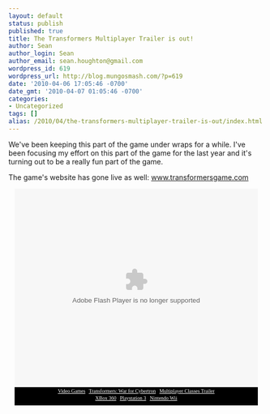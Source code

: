 ```yaml
---
layout: default
status: publish
published: true
title: The Transformers Multiplayer Trailer is out!
author: Sean
author_login: Sean
author_email: sean.houghton@gmail.com
wordpress_id: 619
wordpress_url: http://blog.mungosmash.com/?p=619
date: '2010-04-06 17:05:46 -0700'
date_gmt: '2010-04-07 01:05:46 -0700'
categories:
- Uncategorized
tags: []
alias: /2010/04/the-transformers-multiplayer-trailer-is-out/index.html
---
```

We've been keeping this part of the game under wraps for a while.  I've been focusing my effort on this part of the game for the last year and it's turning out to be a really fun part of the game.

The game's website has gone live as well: <a title="www.transformersgame.com" href="http://www.transformersgame.com/" target="_blank">www.transformersgame.com</a>

<center>

<div style="width: 480px;"><object classid="clsid:d27cdb6e-ae6d-11cf-96b8-444553540000" codebase="http://download.macromedia.com/pub/shockwave/cabs/flash/swflash.cab#version=8,0,0,0" id="gtembed" width="480" height="392"><param name="allowScriptAccess" value="sameDomain" /><param name="allowFullScreen" value="true" /><param name="movie" value="http://www.gametrailers.com/remote_wrap.php?mid=64242"/><param name="quality" value="high" /><embed src="http://www.gametrailers.com/remote_wrap.php?mid=64242" swLiveConnect="true" name="gtembed" align="middle" allowScriptAccess="sameDomain" allowFullScreen="true" quality="high" pluginspage="http://www.macromedia.com/go/getflashplayer" type="application/x-shockwave-flash" width="480" height="392"></embed> </object>
<div style="font-size: 10px; font-family: Verdana; text-align: center; width: 480px; padding-top: 2px; padding-bottom: 2px; background-color: black; height: 32px;">
<div><a style="color:#FFFFFF;" href="http://www.gametrailers.com" title="GameTrailers.com">Video Games</a> | <a style="color:#FFFFFF;" href="http://www.gametrailers.com/game/transformers-war-for-cybertron/12451" title="Transformers: War for Cybertron">Transformers: War for Cybertron</a> | <a style="color:#FFFFFF;" href="http://www.gametrailers.com/video/multiplayer-classes-transformers-war/64242" title="Multiplayer Classes Trailer">Multiplayer Classes Trailer</a></div>
<div style="padding-top: 3px;"><a style="color:#FFFFFF;" href="http://xbox360.gametrailers.com/" title="XBox 360">XBox 360</a> | <a style="color:#FFFFFF;" href="http://ps3.gametrailers.com/" title="PS3">Playstation 3</a> | <a style="color:#FFFFFF;" href="http://wii.gametrailers.com/" title="Wii">Nintendo Wii</a></div></div></div><br />
</center>

